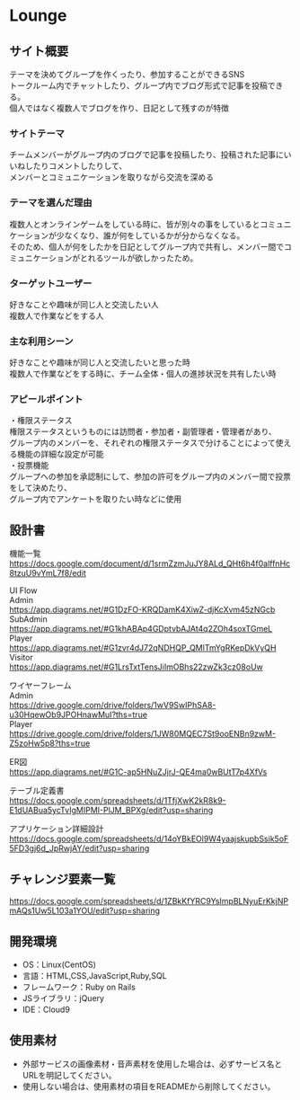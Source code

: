 # Lounge

## サイト概要
テーマを決めてグループを作くったり、参加することができるSNS<br>
トークルーム内でチャットしたり、グループ内でブログ形式で記事を投稿できる。<br>
個人ではなく複数人でブログを作り、日記として残すのが特徴

### サイトテーマ
チームメンバーがグループ内のブログで記事を投稿したり、投稿された記事にいいねしたりコメントしたりして、<br>
メンバーとコミュニケーションを取りながら交流を深める

### テーマを選んだ理由
複数人とオンラインゲームをしている時に、皆が別々の事をしているとコミュニケーションが少なくなり、誰が何をしているかが分からなくなる。<br>
そのため、個人が何をしたかを日記としてグループ内で共有し、メンバー間でコミュニケーションがとれるツールが欲しかったため。

### ターゲットユーザー
好きなことや趣味が同じ人と交流したい人<br>
複数人で作業などをする人

### 主な利用シーン
好きなことや趣味が同じ人と交流したいと思った時<br>
複数人で作業などをする時に、チーム全体・個人の進捗状況を共有したい時

### アピールポイント
・権限ステータス<br>
権限ステータスというものには訪問者・参加者・副管理者・管理者があり、<br>
グループ内のメンバーを、それぞれの権限ステータスで分けることによって使える機能の詳細な設定が可能<br>
・投票機能<br>
グループへの参加を承認制にして、参加の許可をグループ内のメンバー間で投票をして決めたり、<br>
グループ内でアンケートを取りたい時などに使用<br>

## 設計書

機能一覧<br>
https://docs.google.com/document/d/1srmZzmJuJY8ALd_QHt6h4f0alffnHc8tzuU9vYmL7f8/edit

UI Flow<br>
Admin<br>
https://app.diagrams.net/#G1DzFO-KRQDamK4XiwZ-djKcXvm45zNGcb<br>
SubAdmin<br>
https://app.diagrams.net/#G1khABAp4GDptvbAJAt4q2ZOh4soxTGmeL<br>
Player<br>
https://app.diagrams.net/#G1zvr4dJ72qNDHQP_QMlTmYgRKepDkVyQH<br>
Visitor<br>
https://app.diagrams.net/#G1LrsTxtTensJiImOBhs22zwZk3cz08oUw

ワイヤーフレーム<br>
Admin<br>
https://drive.google.com/drive/folders/1wV9SwIPhSA8-u30HqewOb9JPOHnawMuI?ths=true<br>
Player<br>
https://drive.google.com/drive/folders/1JW80MQEC7St9ooENBn9zwM-Z5zoHw5p8?ths=true

ER図<br>
https://app.diagrams.net/#G1C-ap5HNuZJjrJ-QE4ma0wBUtT7p4XfVs

テーブル定義書<br>
https://docs.google.com/spreadsheets/d/1TfjXwK2kR8k9-E1dUABua5ycTvIgMIPMI-PlJM_BPXg/edit?usp=sharing

アプリケーション詳細設計<br>
https://docs.google.com/spreadsheets/d/14oYBkEOl9W4yaajskupbSsik5oF5FD3gj6d_JpRwjAY/edit?usp=sharing

## チャレンジ要素一覧
https://docs.google.com/spreadsheets/d/1ZBkKfYRC9YsImpBLNyuErKkjNPmAQs1Uw5L103a1YOU/edit?usp=sharing

## 開発環境
- OS：Linux(CentOS)
- 言語：HTML,CSS,JavaScript,Ruby,SQL
- フレームワーク：Ruby on Rails
- JSライブラリ：jQuery
- IDE：Cloud9

## 使用素材
- 外部サービスの画像素材・音声素材を使用した場合は、必ずサービス名とURLを明記してください。
- 使用しない場合は、使用素材の項目をREADMEから削除してください。
